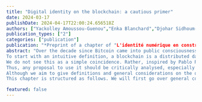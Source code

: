 ```yaml
---
title: "Digital identity on the blockchain: a cautious primer"
date: 2024-03-17
publishDate: 2024-04-17T22:00:24.656518Z
authors: ["Yackolley Amoussou-Guenou","Enka Blanchard","Djohar Sidhoum-Rahal"]
publication_types: ["2"]
categories: ["publication"]
publication: "*Preprint of a chapter of "L'identité numérique en construction. Quels enjeux et quels modèles ?" (eds. J. Eynard and G. Macilotti), Larcier Intersentia *"
abstract: "Over the decade since Bitcoin came into public consciousness with its first major bubble, scholars from a large variety of fields investigated this purportedly revolutionary technology and its impacts on society. However, it took some years before major legal efforts were undertaken beyond the academic realm, first in a regulatory approach and more recently when considering the legal and administrative applications of this technology. As some consider using it to handle digital identity, this chapter seeks to give legal scholars some grounding on blockchains, their advantages, use cases, and limits.
To start with an intuitive definition, a blockchain is a distributed database. However, unlike some distributed databases where anyone can modify the content without maintaining a persistent history of modification (e.g., most of Wikipedia), blockchains have a temporal ordering of every modification. More importantly, they also ensure that all information in them respects a form of “validity” which prevents illegitimate edits and comes partially from a form of consensus. In this regard, Bitcoin was neither the first blockchain — that title goes to a notary blockchain published in the New York Times since 1995— nor the first electronic currency — which was invented by David Chaum in 1983. Bitcoin, however, was the first system to combine both ideas to have a widespread impact.
We do not see this as a simple coincidence. Rather, inspired by Pablo Rauzy, we understand this as partially stemming from the fact that the tool had found its niche. Indeed, the blockchain can guarantee the validity of the information on it only insofar as the information concerns the blockchain itself. This is true for cryptocurrencies, where writing is performative in the sense that writing “person A owns 10 tokens” and having this information accepted by other actors makes it true. However, any other information — such as real estate ownership data — risks running into an oracle problem, whereby the veracity of the information depends on an external validator that makes the link between the blockchain and the material world. This would explain the struggle of many blockchain initiatives which were perceived as a “solution in search of a problem”.
Thus, any proposal to use it should be critically analysed, especially when they are meant to augment or partially replace critical infrastructure, such as digital identity. This means not just looking at the necessary conditions that could make such uses legitimate but also keeping in mind the differences between an imagined ideal system and the reality once implemented, which might be comparable to the existing infrastructure. Indeed, any system used in the real world comes with its lot of bugs, inaccuracies, and vulnerabilities as well as ad hoc modifications due to political and legal considerations, all of which can break fundamental aspects.
Although we aim to give definitions and general considerations on the question of using blockchains for digital identities, we should warn readers that many of our frameworks and examples are influenced by a civil law tradition, and more specifically a French one. We will also use multiple examples from blockchains not focused on digital identity as they have been more extensively studied.
This chapter is structured as follows. We will first go over general considerations on the blockchain (definitions, assumptions, limits...). We will then analyse the specifics of using blockchains for digital identities and the corresponding constraints. Finally, we will discuss questions of ecological and social responsibility, as well as sociotechnical aspects which impact the large-scale deployment of such tools."

featured: false
---
```


